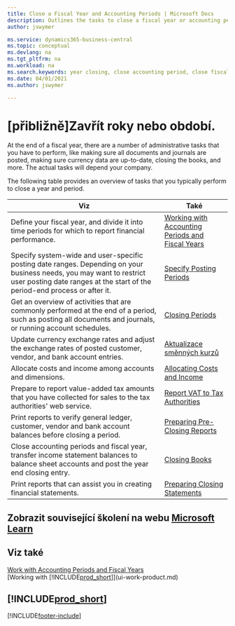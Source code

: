 ```yaml
---
title: Close a Fiscal Year and Accounting Periods | Microsoft Docs
description: Outlines the tasks to close a fiscal year or accounting period, for example, making sure documents and journals are posted and verifying bank balances.
author: jswymer

ms.service: dynamics365-business-central
ms.topic: conceptual
ms.devlang: na
ms.tgt_pltfrm: na
ms.workload: na
ms.search.keywords: year closing, close accounting period, close fiscal year, bank account detailed trial balance
ms.date: 04/01/2021
ms.author: jswymer

---
```

# [přibližně]Zavřít roky nebo období.

At the end of a fiscal year, there are a number of administrative tasks that you have to perform, like making sure all documents and journals are posted, making sure currency data are up-to-date, closing the books, and more. The actual tasks will depend your company.

The following table provides an overview of tasks that you typically perform to close a year and period.

| Viz | Také |
| --- | --- |
| Define your fiscal year, and divide it into time periods for which to report financial performance. | [Working with Accounting Periods and Fiscal Years](finance-accounting-periods-and-fiscal-years.md) |
| Specify system-wide and user-specific posting date ranges. Depending on your business needs, you may want to restrict user posting date ranges at the start of the period-end process or after it. | [Specify Posting Periods](finance-how-specify-posting-periods.md) |
| Get an overview of activities that are commonly performed at the end of a period, such as posting all documents and journals, or running account schedules. | [Closing Periods](year-how-complete-period-end-processes.md) |
| Update currency exchange rates and adjust the exchange rates of posted customer, vendor, and bank account entries. | [Aktualizace směnných kurzů](finance-how-update-currencies.md) |
| Allocate costs and income among accounts and dimensions. | [Allocating Costs and Income](year-allocate-costs-income.md) |
| Prepare to report value-added tax amounts that you have collected for sales to the tax authorities' web service. | [Report VAT to Tax Authorities](finance-how-report-vat.md) |
| Print reports to verify general ledger, customer, vendor and bank account balances before closing a period. | [Preparing Pre-Closing Reports](year-prepare-preclose-reports.md) |
| Close accounting periods and fiscal year, transfer income statement balances to balance sheet accounts and post the year end closing entry. | [Closing Books](year-close-books.md) |
| Print reports that can assist you in creating financial statements. | [Preparing Closing Statements](year-prepare-close-statement.md) |

## Zobrazit související školení na webu [Microsoft Learn](/learn/modules/close-fiscal-year-dynamics-365-business-central/index)

## Viz také

[Work with Accounting Periods and Fiscal Years](finance-accounting-periods-and-fiscal-years.md)  
[Working with [!INCLUDE[prod_short](includes/prod_short.md)]](ui-work-product.md)

## [!INCLUDE[prod_short](includes/free_trial_md.md)]


[!INCLUDE[footer-include](includes/footer-banner.md)]